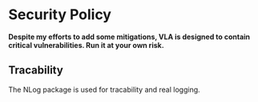 # Security Policy

**Despite my efforts to add some mitigations, VLA is designed to contain critical vulnerabilities. Run it at your own risk.**

## Tracability

The NLog package is used for tracability and real logging.